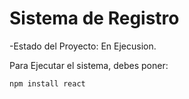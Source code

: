 <h1> Sistema de Registro </h1>

-Estado del Proyecto: En Ejecusion.

Para Ejecutar el sistema, debes poner:

```react
npm install react
```
